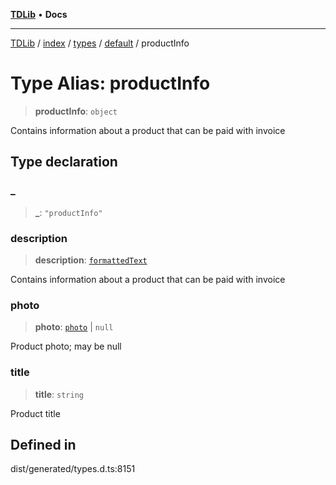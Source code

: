 [**TDLib**](../../../../../../README.md) • **Docs**

***

[TDLib](../../../../../../modules.md) / [index](../../../../../README.md) / [types](../../../README.md) / [default](../README.md) / productInfo

# Type Alias: productInfo

> **productInfo**: `object`

Contains information about a product that can be paid with invoice

## Type declaration

### \_

> **\_**: `"productInfo"`

### description

> **description**: [`formattedText`](formattedText.md)

Contains information about a product that can be paid with invoice

### photo

> **photo**: [`photo`](photo.md) \| `null`

Product photo; may be null

### title

> **title**: `string`

Product title

## Defined in

dist/generated/types.d.ts:8151
